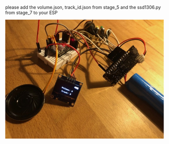 please add the volume.json, track_id.json from stage_5 and the ssd1306.py from stage_7 to your ESP

![img](./IMG_4821.jpg)
